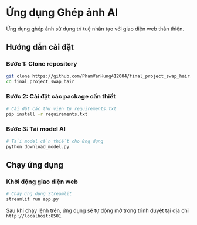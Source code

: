 # Ứng dụng Ghép ảnh AI

Ứng dụng ghép ảnh sử dụng trí tuệ nhân tạo với giao diện web thân thiện.

## Hướng dẫn cài đặt

### Bước 1: Clone repository

```bash
git clone https://github.com/PhamVanHung412004/final_project_swap_hair.git
cd final_project_swap_hair
```



### Bước 2: Cài đặt các package cần thiết

```bash
# Cài đặt các thư viện từ requirements.txt
pip install -r requirements.txt
```

### Bước 3: Tải model AI

```bash
# Tải model cần thiết cho ứng dụng
python download_model.py
```

## Chạy ứng dụng

### Khởi động giao diện web

```bash
# Chạy ứng dụng Streamlit
streamlit run app.py
```

Sau khi chạy lệnh trên, ứng dụng sẽ tự động mở trong trình duyệt tại địa chỉ `http://localhost:8501`
